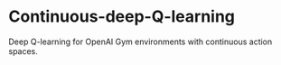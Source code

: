 # Continuous-deep-Q-learning
Deep Q-learning for OpenAI Gym environments with continuous action spaces.
